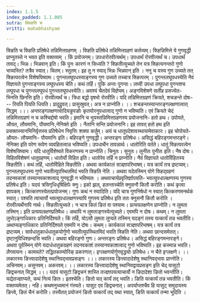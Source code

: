 ```yaml
---
index: 1.1.5
index_padded: 1.1.005
sutra: क्क्ङिति च
vritti: mahabhashyam

---
```

 क्ङिति च क्ङिति प्रतिषेधे तन्निमित्तग्रहणम् । क्ङिति प्रतिषेधे तन्निमित्तग्रहणं कर्तव्यम्। क्ङिन्निमित्ते ये गुणवृद्धी प्राप्नुतस्ते न भवत इति वक्तव्यम् । किं प्रयोजनम्। उपधारोरवीत्यर्थम्। उपधार्थं रोरवीत्यर्थं च। उपधार्थं तावद्। भिन्नः। भिन्नवान् इति। किं पुनः कारणं न सिध्यति ? क्ङितीत्युच्यते तेन यत्र क्ङित्यनन्तरो गुणो भाव्यस्ति? तत्रैव स्यात्। चितम्। स्तुतम्। इह तु न स्याद् भिन्नः भिन्नवान् इति । ननु च यस्य गुण उच्यते तत् क्ङित्परत्वेन विशेषयिष्यामः। पुगन्तलघूपधस्याङ्गस्य गुण उच्यते तच्चात्र क्ङित्परम् । पुगन्तलघूपधस्येति नैवं विज्ञायते पुगन्ताङ्गस्य लघूपधस्य चेति। कथं तर्हि। पुकि अन्तः पुगन्तः। लघ्वी उपधा लघूपधा पुगन्तश्च लघूपधा च पुगन्तलघूपधं पुगन्तलघूपधस्येति। अवश्यं चैतदेवं विज्ञेयम्। अङ्गविशेषणे सतीह प्रसज्येत- भिनत्ति छिनत्ति इति। रोरवीत्यर्थं च। त्रिधा बद्धो वृषभो रोरवीति। यदि तन्निमित्तग्रहणं क्रियते, शचङन्ते दोषः--- रियति पियति धियति। प्रादुद्रुवत्। प्रासुस्रुवत्। अत्र न प्राप्नोति। ।। शचङन्तस्यान्तरङ्गलक्षणात्वात् सिद्धम् ।।। अन्तरङ्गलक्षणत्वादियङुवङोः कृतयोरनुपधात्वाद् गुणो न भविष्यति। एवं क्रियते चेदं तन्निमित्तग्रहणं न च कश्चिद्दोषो भवति। इमानि च भूयस्तन्निमित्तग्रहणस्य प्रयोजनानि- हतो हथः। उपोयते, औयत, लौयमानिः, पौयमानिः,नेनिक्ते इति । नैतानि सन्ति प्रयोजनानि। इह तावत् हतो हथ इति प्रसक्तस्यानभिनिर्वृत्तस्य प्रतिषेधेन निवृत्तिः शक्या कर्तुम्। अयं च धातूपदेशावस्थायामेवाकारः। इह चोपोयते-औयत- लौयमानिः- पौयमानिः इति। बहिरङ्गे गुणवृद्धी। अन्तरङ्गः प्रतिषेधः। असिद्धं बहिरङ्गमन्तरङ्गे। नेनिक्त इति परेण रूपेण व्यवहितत्वान्न भविष्यति। उपधार्थेन तावन्नार्थः। धातोरिति वर्तते। धातुं क्ङित्परत्वेन विशेषयिष्यामः। यदि धातुर्विशेष्यते विकरणस्य न प्राप्नोति। चिनुतः। सुनुतः। लुनीतः पुनीतः इति। नैष दोषः। विहितविशेषणं धातुग्रहणम्। धातोर्यो विहित इति। धातोरेव तर्हि न प्राप्नोति। नैवं विज्ञायते धातोर्विहितस्य क्ङितीति। कथं तर्हि, धातोर्विहिते क्ङितीति। अथवा कार्यकालं सञ्ज्ञापरिभाषम्। यत्र कार्यं तत्र द्रष्टव्यम्। पुगन्तलघूपधस्य गुणो भवतीत्युपस्थितमिदं भवति क्ङिति नेति । अथवा यदेतस्मिन् योगे क्ङिद्ग्रहणं तदनवकाशं तस्यानवकाशत्वाद् गुणवृद्धी न भविष्यतः । अथवाचार्यप्रवृत्तिर्ज्ञापयति- भवत्युपधालक्षणस्य गुणस्य प्रतिषेध इति। यदयं त्रसिगृधिधृषिक्षिपेः क्नुः। इको झल्, हलन्ताच्चेति क्नुसनौ कितौ करोति। कथं कृत्वा ज्ञापकम्। कित्करणस्येतत्प्रयोजनम्। गुणः कथं न स्यादिति। यदि चात्र गुणनिषेधो न स्यात् कित्करणमनर्थकं स्यात्। पश्यति त्वाचार्यो भवत्युपधालक्षणस्यापि गुणस्य प्रतिषेध इति ततः क्नुसनौ कितौ करोति । रोरवीत्यर्थेनापि नार्थः। क्ङितीत्युच्यते। न चात्र कितं ङितं वा पश्यामः। प्रत्ययलक्षणेन प्राप्नोति। न लुमता तस्मिन्। इति प्रत्ययलक्षणप्रतिषेधः। अथापि न लुमताङ्गस्येत्युच्यते। एवमपि न दोषः। कथम्। न लुमता लुप्तेऽङ्गाधिकारः प्रतिनिर्दिश्यते। किं तर्हि, योऽसौ लुमता लुप्यते तस्मिन् यदङ्गं तस्य यत्कार्यं तन्न भवतीति। अथाप्यङ्गाधिकारः प्रतिनिर्दिश्यते एवमपि न दोषः। कथम्। कार्यकालं सञ्ज्ञापरिभाषम्। यत्र कार्यं तत्र द्रष्टव्यम्। सार्वधातुकार्धधातुकयोर्गुणो भवतीत्युपस्थितमिदं भवति क्ङिति नेति। अथवा छान्दसमेतत्। दृष्टानुविधिश्छन्दसि भवति। अथवा बहिरङ्गो गुणः। अन्तरङ्गः प्रतिषेधः। असिद्धं बहिरङ्गमन्तरङ्गे। अथवा पूर्वस्मिन् योगे यदार्धधातुकग्रहणं तदनवकाशं तस्यानवकाशत्वाद् गुणो भविष्यति। इह कस्मान्न भवति। लैगवायनः। कामयते? तद्धितकाम्योरिक् प्रकरणात्। इग्लक्षणयोर्गुणवृद्ध्योः प्रतिषेधः। न चैते इग्लक्षणे। ।। लकारस्य ङित्त्वादादेशेषु स्थानिवद्भावप्रसङ्गः ।।। लकारस्य ङित्त्वादादेशेषु स्थानिवद्भावः प्राप्नोति। अचिनवम्। असुनवम्। अकरवम्। ।। लकारस्य ङित्त्वादादेशेषु स्थानिवद्वावप्रसङ्ग इति चेद् यासुटो ङिद्वचनात् सिद्धम् ।।। यदयं यासुटो ङिद्वचनं शास्ति तज्ज्ञापयत्याचार्यो न ङिदादेशा ङितो भवन्तीति। यद्येतज्ज्ञाप्यते, कथं नित्यं ङितः। इतश्चेति। ङितो यत् कार्यं तद् भवति। ङिति यत्कार्यं तन्न भवतीति। किं वक्तव्यमेतत्। नहि। कथमनुच्यमानं गंस्यते। यासुट एव ङिद्वचनात्। अपर्याप्तश्चैव हि यासुट् समुदायस्य ङित्त्वे, ङितं चैनं करोति। तस्यैतत् प्रयोजनं ङितो यत्कार्यं तद् यथा स्यात्, ङिति यत्कार्यं तन्मा भूदिति । 